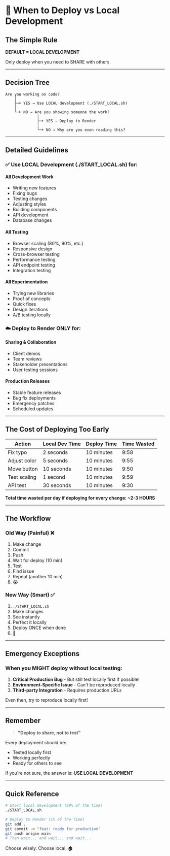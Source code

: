 # 🤔 When to Deploy vs Local Development

## The Simple Rule

**DEFAULT = LOCAL DEVELOPMENT**

Only deploy when you need to SHARE with others.

---

## Decision Tree

```
Are you working on code?
    │
    ├─➤ YES → Use LOCAL development (./START_LOCAL.sh)
    │
    └─➤ NO → Are you showing someone the work?
              │
              ├─➤ YES → Deploy to Render
              │
              └─➤ NO → Why are you even reading this?
```

---

## Detailed Guidelines

### ✅ Use LOCAL Development (./START_LOCAL.sh) for:

#### All Development Work
- Writing new features
- Fixing bugs  
- Testing changes
- Adjusting styles
- Building components
- API development
- Database changes

#### All Testing
- Browser scaling (80%, 90%, etc.)
- Responsive design
- Cross-browser testing
- Performance testing
- API endpoint testing
- Integration testing

#### All Experimentation
- Trying new libraries
- Proof of concepts
- Quick fixes
- Design iterations
- A/B testing locally

### ☁️ Deploy to Render ONLY for:

#### Sharing & Collaboration
- Client demos
- Team reviews
- Stakeholder presentations
- User testing sessions

#### Production Releases
- Stable feature releases
- Bug fix deployments
- Emergency patches
- Scheduled updates

---

## The Cost of Deploying Too Early

| Action | Local Dev Time | Deploy Time | Time Wasted |
|--------|---------------|-------------|-------------|
| Fix typo | 2 seconds | 10 minutes | 9:58 |
| Adjust color | 5 seconds | 10 minutes | 9:55 |
| Move button | 10 seconds | 10 minutes | 9:50 |
| Test scaling | 1 second | 10 minutes | 9:59 |
| API test | 30 seconds | 10 minutes | 9:30 |

**Total time wasted per day if deploying for every change: ~2-3 HOURS**

---

## The Workflow

### Old Way (Painful) ❌
1. Make change
2. Commit
3. Push
4. Wait for deploy (10 min)
5. Test
6. Find issue
7. Repeat (another 10 min)
8. 😭

### New Way (Smart) ✅
1. `./START_LOCAL.sh`
2. Make changes
3. See instantly
4. Perfect it locally
5. Deploy ONCE when done
6. 🎉

---

## Emergency Exceptions

### When you MIGHT deploy without local testing:

1. **Critical Production Bug** - But still test locally first if possible!
2. **Environment-Specific Issue** - Can't be reproduced locally
3. **Third-party Integration** - Requires production URLs

Even then, try to reproduce locally first!

---

## Remember

> **"Deploy to share, not to test"**

Every deployment should be:
- Tested locally first
- Working perfectly
- Ready for others to see

If you're not sure, the answer is: **USE LOCAL DEVELOPMENT**

---

## Quick Reference

```bash
# Start local development (99% of the time)
./START_LOCAL.sh

# Deploy to Render (1% of the time)
git add .
git commit -m "feat: ready for production"
git push origin main
# Then wait... and wait... and wait...
```

Choose wisely. Choose local. 🏠